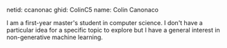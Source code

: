 netid: ccanonac
ghid: ColinC5
name: Colin Canonaco

I am a first-year master's student in computer science. I don't have a particular idea for a specific topic to explore but I have a general interest in non-generative machine learning.
